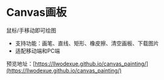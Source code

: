 # Canvas画板

鼠标/手移动即可绘图

- 支持功能：画笔、直线、矩形、橡皮擦、清空画板、下载图片
- 适配移动端和PC端

预览地址：[https://llwodexue.github.io/canvas_painting/](https://llwodexue.github.io/canvas_painting/)

